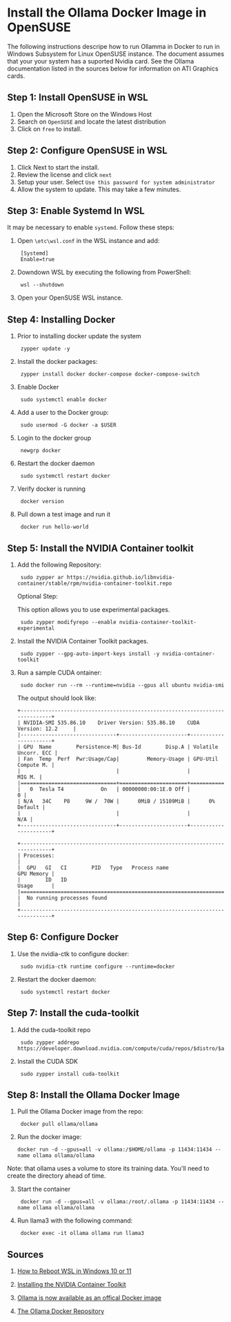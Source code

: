 # Install the Ollama Docker Image in OpenSUSE

The following instructions descripe how to run Ollamma in Docker to run in Windows Subsystem for Linux OpenSUSE instance.  The document assumes that your your system has a suported Nvidia card. See the Ollama documentation listed in the sources below for information on ATI Graphics cards. 

## Step 1: Install OpenSUSE in WSL

1. Open the Microsoft Store on the Windows Host
2. Search on ```OpenSUSE``` and locate the latest distribution
3. Click on ```free``` to install. 

## Step 2: Configure OpenSUSE in WSL

1. Click Next to start the install. 
2. Review the license and click ```next```
3. Setup your user. Select ```Use this password for system administrator```
4. Allow the system to update. This may take a few minutes. 

## Step 3: Enable Systemd In WSL

It may be necessary to enable ```systemd```. Follow these steps:

1. Open ```\etc\wsl.conf``` in the WSL instance and add:

    
        [Systemd]
        Enable=true
    
2. Downdown WSL by executing the following from PowerShell:

        
        wsl --shutdown
        
3. Open your OpenSUSE WSL instance. 

## Step 4: Installing Docker

1. Prior to installing docker update the system

        zypper update -y


2. Install the docker packages:

        zypper install docker docker-compose docker-compose-switch

3. Enable Docker 

        sudo systemctl enable docker

4. Add a user to the Docker group:

        sudo usermod -G docker -a $USER

5. Login to the docker group

        newgrp docker

6. Restart the docker daemon

        sudo systemctl restart docker

7. Verify docker is running 

        docker version

8. Pull down a test image and run it

        docker run hello-world


## Step 5: Install the NVIDIA Container toolkit

1. Add the following Repository:

    
        sudo zypper ar https://nvidia.github.io/libnvidia-container/stable/rpm/nvidia-container-toolkit.repo
    
    Optional Step:

    This option allows you to use experimental packages.

        sudo zypper modifyrepo --enable nvidia-container-toolkit-experimental
    

2. Install the NVIDIA Container Toolkit packages.

    
        sudo zypper --gpg-auto-import-keys install -y nvidia-container-toolkit
    
    

3. Run a sample CUDA ontainer: 

    
        sudo docker run --rm --runtime=nvidia --gpus all ubuntu nvidia-smi
    

    The output should look like:
    ```
    +-----------------------------------------------------------------------------+
    | NVIDIA-SMI 535.86.10    Driver Version: 535.86.10    CUDA Version: 12.2     |
    |-------------------------------+----------------------+----------------------+
    | GPU  Name        Persistence-M| Bus-Id        Disp.A | Volatile Uncorr. ECC |
    | Fan  Temp  Perf  Pwr:Usage/Cap|         Memory-Usage | GPU-Util  Compute M. |
    |                               |                      |               MIG M. |
    |===============================+======================+======================|
    |   0  Tesla T4            On   | 00000000:00:1E.0 Off |                    0 |
    | N/A   34C    P8     9W /  70W |      0MiB / 15109MiB |      0%      Default |
    |                               |                      |                  N/A |
    +-------------------------------+----------------------+----------------------+

    +-----------------------------------------------------------------------------+
    | Processes:                                                                  |
    |  GPU   GI   CI        PID   Type   Process name                  GPU Memory |
    |        ID   ID                                                   Usage      |
    |=============================================================================|
    |  No running processes found                                                 |
    +-----------------------------------------------------------------------------+
    ```
## Step 6: Configure Docker 

1. Use the nvidia-ctk to configure docker:

        sudo nvidia-ctk runtime configure --runtime=docker
    

2. Restart the docker daemon:

        sudo systemctl restart docker
    

## Step 7: Install the cuda-toolkit

1. Add the cuda-toolkit repo

    
        sudo zypper addrepo https://developer.download.nvidia.com/compute/cuda/repos/$distro/$arch/cuda-$distro.repo 
    

2. Install the CUDA SDK

        sudo zypper install cuda-toolkit
    

## Step 8: Install the Ollama Docker Image

1. Pull the Ollama Docker image from the repo:

        docker pull ollama/ollama

2.  Run the docker image:
    
        docker run -d --gpus=all -v ollama:/$HOME/ollama -p 11434:11434 --name ollama ollama/ollama
    

Note: that ollama uses a volume to store its training data. You'll need to create the directory ahead of time.

3. Start the container

        docker run -d --gpus=all -v ollama:/root/.ollama -p 11434:11434 --name ollama ollama/ollama
    

4. Run llama3 with the following command:

        docker exec -it ollama ollama run llama3
 
## Sources

1. [How to Reboot WSL in Windows 10 or 11](https://otechworld.com/reboot-wsl-in-windows) 

2. [Installing the NVIDIA Container Toolkit](https://docs.nvidia.com/datacenter/cloud-native/container-toolkit/latest/install-guide.html)

3. [Ollama is now available as an offical Docker image](https://ollama.com/blog/ollama-is-now-available-as-an-official-docker-image)

4. [The Ollama Docker Repository](https://hub.docker.com/r/ollama/ollama)



